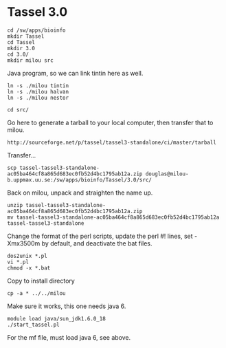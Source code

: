 Tassel 3.0
==========

    cd /sw/apps/bioinfo
    mkdir Tassel
    cd Tassel
    mkdir 3.0
    cd 3.0/
    mkdir milou src

Java program, so we can link tintin here as well.

    ln -s ./milou tintin
    ln -s ./milou halvan
    ln -s ./milou nestor

    cd src/

Go here to generate a tarball to your local computer, then transfer that to milou.

    http://sourceforge.net/p/tassel/tassel3-standalone/ci/master/tarball

Transfer...

    scp tassel-tassel3-standalone-ac05ba464cf8a865d683ec0fb52d4bc1795ab12a.zip douglas@milou-b.uppmax.uu.se:/sw/apps/bioinfo/Tassel/3.0/src/

Back on milou, unpack and straighten the name up.

    unzip tassel-tassel3-standalone-ac05ba464cf8a865d683ec0fb52d4bc1795ab12a.zip
    mv tassel-tassel3-standalone-ac05ba464cf8a865d683ec0fb52d4bc1795ab12a tassel-tassel3-standalone

Change the format of the perl scripts, update the perl #! lines, set -Xmx3500m
by default, and deactivate the bat files.

    dos2unix *.pl
    vi *.pl
    chmod -x *.bat

Copy to install directory

    cp -a * ../../milou

Make sure it works, this one needs java 6.

    module load java/sun_jdk1.6.0_18
    ./start_tassel.pl 

For the mf file, must load java 6, see above.
